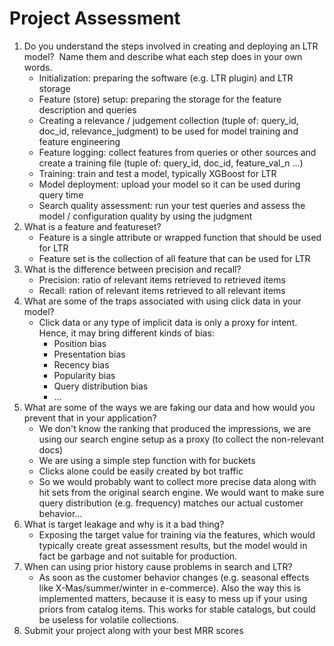 # Project Assessment

1. Do you understand the steps involved in creating and deploying an LTR model?  Name them and describe what each step does in your own words.
    - Initialization: preparing the software (e.g. LTR plugin) and LTR storage
    - Feature (store) setup: preparing the storage for the feature description and queries
    - Creating a relevance / judgement collection (tuple of: query_id, doc_id, relevance_judgment) to be used for model training and feature engineering
    - Feature logging: collect features from queries or other sources and create a training file (tuple of: query_id, doc_id, feature_val_n ...)
    - Training: train and test a model, typically XGBoost for LTR
    - Model deployment: upload your model so it can be used during query time
    - Search quality assessment: run your test queries and assess the model / configuration quality by using the judgment
1. What is a feature and featureset?
    - Feature is a single attribute or wrapped function that should be used for LTR
    - Feature set is the collection of all feature that can be used for LTR
1. What is the difference between precision and recall?
    - Precision: ratio of relevant items retrieved to retrieved items
    - Recall: ration of relevant items retrieved to all relevant items
1. What are some of the traps associated with using click data in your model?
    - Click data or any type of implicit data is only a proxy for intent. Hence, it may bring different kinds of bias:
      - Position bias
      - Presentation bias
      - Recency bias
      - Popularity bias
      - Query distribution bias
      - ...
1. What are some of the ways we are faking our data and how would you prevent that in your application?
    - We don't know the ranking that produced the impressions, we are using our search engine setup as a proxy (to collect the non-relevant docs)
    - We are using a simple step function with for buckets
    - Clicks alone could be easily created by bot traffic
    - So we would probably want to collect more precise data along with hit sets from the original search engine. We would want to make sure query distribution (e.g. frequency) matches our actual customer behavior...
1. What is target leakage and why is it a bad thing?
    - Exposing the target value for training via the features, which would typically create great assessment results, but the model would in fact be garbage and not suitable for production.
1. When can using prior history cause problems in search and LTR?
    - As soon as the customer behavior changes (e.g. seasonal effects like X-Mas/summer/winter in e-commerce). Also the way this is implemented matters, because it is easy to mess up if your using priors from catalog items. This works for stable catalogs, but could be useless for volatile collections.
1. Submit your project along with your best MRR scores

